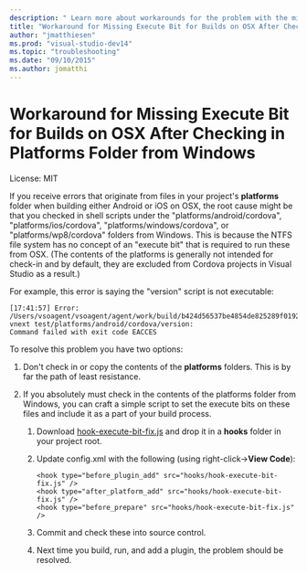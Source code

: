 ```yaml
--- 
description: " Learn more about workarounds for the problem with the missing execute bit for builds on OSX after checking in platforms folder from Windows"
title: "Workaround for Missing Execute Bit for Builds on OSX After Checking in Platforms Folder from Windows"
author: "jmatthiesen"
ms.prod: "visual-studio-dev14"
ms.topic: "troubleshooting"
ms.date: "09/10/2015"
ms.author: jomatthi
--- 
```


# Workaround for Missing Execute Bit for Builds on OSX After Checking in Platforms Folder from Windows

License: MIT

If you receive errors that originate from files in your project's **platforms** folder when building either Android or iOS on OSX, the root cause might be that you checked in shell scripts under the "platforms/android/cordova", "platforms/ios/cordova", "platforms/windows/cordova", or "platforms/wp8/cordova" folders from Windows. This is because the NTFS file system has no concept of an "execute bit" that is required to run these from OSX. (The contents of the platforms is generally not intended for check-in and by default, they are excluded from Cordova projects in Visual Studio as a result.)

For example, this error is saying the "version" script is not executable:

```
[17:41:57] Error:
/Users/vsoagent/vsoagent/agent/work/build/b424d56537be4854de825289f019285698609afddf826d5d1a185eb60b806e47/repo/tfs-vnext test/platforms/android/cordova/version:
Command failed with exit code EACCES
```

To resolve this problem you have two options:

1. Don't check in or copy the contents of the **platforms** folders. This is by far the path of least resistance.

2. If you absolutely must check in the contents of the platforms folder from Windows, you can craft a simple script to set the execute bits on these files and include it as a part of your build process.
   1. Download [hook-execute-bit-fix.js](https://github.com/Microsoft/cordova-docs/tree/master/articles/tips-and-workarounds/ios/osx-set-execute) and drop it in a **hooks** folder in your project root.

   2. Update config.xml with the following (using right-click->**View Code**):

	  ```
	  <hook type="before_plugin_add" src="hooks/hook-execute-bit-fix.js" />
	  <hook type="after_platform_add" src="hooks/hook-execute-bit-fix.js" />
	  <hook type="before_prepare" src="hooks/hook-execute-bit-fix.js" />
	  ```

   3. Commit and check these into source control.

   4. Next time you build, run, and add a plugin, the problem should be resolved.

